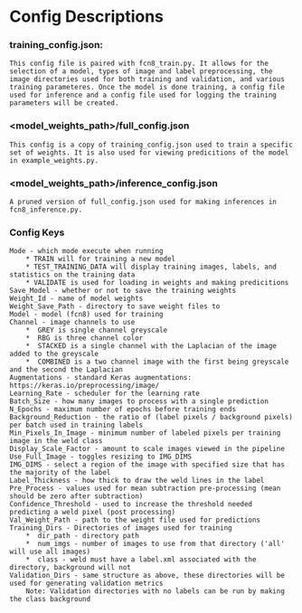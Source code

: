 # Config Descriptions

### training_config.json:
    This config file is paired with fcn8_train.py. It allows for the selection of a model, types of image and label preprocessing, the image directories used for both training and validation, and various training parameteres. Once the model is done training, a config file used for inference and a config file used for logging the training parameters will be created.

### <model_weights_path>/full_config.json 
    This config is a copy of training_config.json used to train a specific set of weights. It is also used for viewing predicitions of the model in example_weights.py.

### <model_weights_path>/inference_config.json 
    A pruned version of full_config.json used for making inferences in fcn8_inference.py.

### Config Keys 
    Mode - which mode execute when running
        * TRAIN will for training a new model
        * TEST_TRAINING_DATA will display training images, labels, and statistics on the training data
        * VALIDATE is used for loading in weights and making predicitions
    Save_Model - whether or not to save the training weights 
    Weight_Id - name of model weights
    Weight_Save_Path - directory to save weight files to
    Model - model (fcn8) used for training 
    Channel - image channels to use
        *  GREY is single channel greyscale
        *  RBG is three channel color
        *  STACKED is a single channel with the Laplacian of the image added to the greyscale 
        *  COMBINED is a two channel image with the first being greyscale and the second the Laplacian
    Augmentations - standard Keras augmentations: https://keras.io/preprocessing/image/
    Learning_Rate - scheduler for the learning rate 
    Batch_Size - how many images to process with a single prediction 
    N_Epochs - maximum number of epochs before training ends
    Background_Reduction - the ratio of (label pixels / background pixels) per batch used in training labels
    Min_Pixels_In_Image - minimum number of labeled pixels per training image in the weld class
    Display_Scale_Factor - amount to scale images viewed in the pipeline
    Use_Full_Image - toggles resizing to IMG_DIMS
    IMG_DIMS - select a region of the image with specified size that has the majority of the label
    Label_Thickness - how thick to draw the weld lines in the label
    Pre_Process - values used for mean subtraction pre-processing (mean should be zero after subtraction)
    Confidence_Threshold - used to increase the threshold needed predicting a weld pixel (post processing)
    Val_Weight_Path - path to the weight file used for predictions 
    Training_Dirs - Directories of images used for training 
        *  dir_path - directory path
        *  num_imgs - number of images to use from that directory ('all' will use all images)
        *  class - weld must have a label.xml associated with the directory, background will not
    Validation_Dirs - same structure as above, these directories will be used for generating validation metrics
        Note: Validation directories with no labels can be run by making the class background
    